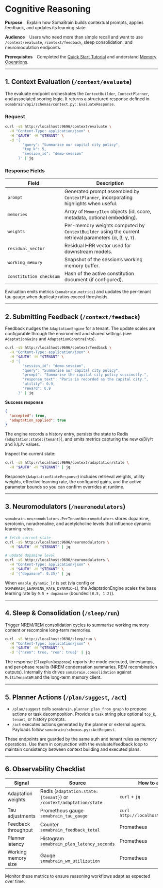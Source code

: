 # Cognitive Reasoning

**Purpose** Explain how SomaBrain builds contextual prompts, applies feedback, and updates its learning state.

**Audience** Users who need more than simple recall and want to use `/context/evaluate`, `/context/feedback`, sleep consolidation, and neuromodulation endpoints.

**Prerequisites** Completed the [Quick Start Tutorial](../quick-start-tutorial.md) and understand [Memory Operations](memory-operations.md).

---

## 1. Context Evaluation (`/context/evaluate`)

The evaluate endpoint orchestrates the `ContextBuilder`, `ContextPlanner`, and associated scoring logic. It returns a structured response defined in `somabrain/api/schemas/context.py::EvaluateResponse`.

### Request

```bash
curl -sS http://localhost:9696/context/evaluate \
  -H "Content-Type: application/json" \
  -H "$AUTH" -H "$TENANT" \
  -d '{
        "query": "Summarise our capital city policy",
        "top_k": 5,
        "session_id": "demo-session"
      }' | jq
```

### Response Fields

| Field | Description |
|-------|-------------|
| `prompt` | Generated prompt assembled by `ContextPlanner`, incorporating highlights when useful. |
| `memories` | Array of `MemoryItem` objects (id, score, metadata, optional embedding). |
| `weights` | Per-memory weights computed by `ContextBuilder` using the current retrieval parameters (α, β, γ, τ). |
| `residual_vector` | Residual HRR vector used for downstream models. |
| `working_memory` | Snapshot of the session’s working memory buffer. |
| `constitution_checksum` | Hash of the active constitution document (if configured). |

Evaluation emits metrics (`somabrain.metrics`) and updates the per-tenant tau gauge when duplicate ratios exceed thresholds.

---

## 2. Submitting Feedback (`/context/feedback`)

Feedback nudges the `AdaptationEngine` for a tenant. The update scales are configurable through the environment and shared settings (see `AdaptationGains` and `AdaptationConstraints`).

```bash
curl -sS http://localhost:9696/context/feedback \
  -H "Content-Type: application/json" \
  -H "$AUTH" -H "$TENANT" \
  -d '{
        "session_id": "demo-session",
        "query": "Summarise our capital city policy",
        "prompt": "Summarise the capital city policy succinctly.",
        "response_text": "Paris is recorded as the capital city.",
        "utility": 0.9,
        "reward": 0.9
      }' | jq
```

**Success response**

```json
{
  "accepted": true,
  "adaptation_applied": true
}
```

The engine records a history entry, persists the state to Redis (`adaptation:state:{tenant}`), and emits metrics capturing the new α/β/γ/τ and λ/μ/ν values.

Inspect the current state:

```bash
curl -sS http://localhost:9696/context/adaptation/state \
  -H "$AUTH" -H "$TENANT" | jq
```

Response (`AdaptationStateResponse`) includes retrieval weights, utility weights, effective learning rate, the configured gains, and the active parameter bounds so you can confirm overrides at runtime.

---

## 3. Neuromodulators (`/neuromodulators`)

`somabrain.neuromodulators.PerTenantNeuromodulators` stores dopamine, serotonin, noradrenaline, and acetylcholine levels that influence dynamic learning rates.

```bash
# fetch current state
curl -sS http://localhost:9696/neuromodulators \
  -H "$AUTH" -H "$TENANT" | jq

# update dopamine level
curl -sS http://localhost:9696/neuromodulators \
  -H "Content-Type: application/json" \
  -H "$AUTH" -H "$TENANT" \
  -d '{"dopamine": 0.35}' | jq
```

When `enable_dynamic_lr` is set (via config or `SOMABRAIN_LEARNING_RATE_DYNAMIC=1`), the AdaptationEngine scales the base learning rate by `0.5 + dopamine` (bounded `[0.5, 1.2]`).

---

## 4. Sleep & Consolidation (`/sleep/run`)

Trigger NREM/REM consolidation cycles to summarise working memory content or recombine long-term memories.

```bash
curl -sS http://localhost:9696/sleep/run \
  -H "Content-Type: application/json" \
  -H "$AUTH" -H "$TENANT" \
  -d '{"nrem": true, "rem": true}' | jq
```

The response (`SleepRunResponse`) reports the mode executed, timestamps, and per-phase results (NREM condensation summaries, REM recombination outputs). Internally this drives `somabrain.consolidation` against `MultiTenantWM` and the long-term memory client.

---

## 5. Planner Actions (`/plan/suggest`, `/act`)

- `/plan/suggest` calls `somabrain.planner.plan_from_graph` to propose actions or task decomposition. Provide a `task` string plus optional `top_k`, `tenant`, or history prompts.
- `/act` executes actions generated by the planner or external agents. Payloads follow `somabrain/schemas.py::ActRequest`.

These endpoints are guarded by the same auth and tenant rules as memory operations. Use them in conjunction with the evaluate/feedback loop to maintain consistency between context building and executed plans.

---

## 6. Observability Checklist

| Signal | Source | How to access |
|--------|--------|---------------|
| Adaptation weights | Redis (`adaptation:state:{tenant}`) or `/context/adaptation/state` | `curl` + `jq` |
| Tau adjustments | Prometheus gauge `somabrain_tau_gauge` | `curl http://localhost:9696/metrics` |
| Feedback throughput | Counter `somabrain_feedback_total` | Prometheus |
| Planner latency | Histogram `somabrain_plan_latency_seconds` | Prometheus |
| Working memory size | Gauge `somabrain_wm_utilization` | Prometheus |

Monitor these metrics to ensure reasoning workflows adapt as expected over time.
